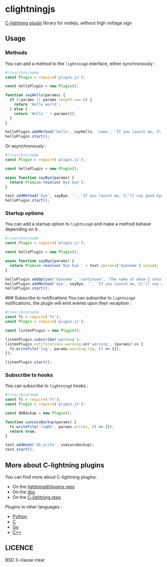 # clightningjs
[C-lightning](https://github.com/ElementsProject/lightning) [plugin](https://lightning.readthedocs.io/PLUGINS.html) library for nodejs, without high voltage sign  
  
## Usage
### Methods
You can add a method to the `lightningd` interface, either synchronously :
```javascript
#!/usr/bin/node
const Plugin = require('plugin.js');

const helloPlugin = new Plugin();

function sayHello(params) {
  if (!params || params.length === 0) {
    return 'Hello world';
  } else {
    return 'Hello ' + params[0];
  }
}

helloPlugin.addMethod('hello', sayHello, 'name', 'If you launch me, I\'ll great you !');
helloPlugin.start();
```
Or asynchronously :
```javascript
#!/usr/bin/node
const Plugin = require('plugin.js');

const helloPlugin = new Plugin();

async function sayBye(params) {
  return Promise.resolve('Bye bye');
}

test.addMethod('bye', sayBye, '', 'If you launch me, I\'ll say good bye');
helloPlugin.start();
```
  
### Startup options
You can add a startup option to `lightningd` and make a method behave depending on it:
```javascript
#!/usr/bin/node
const Plugin = require('plugin.js');

const helloPlugin = new Plugin();

async function sayBye(params) {
  return Promise.resolve('Bye bye ' + test.options['byename'].value);
}

helloPlugin.addOption('byename', 'continuum', 'The name of whow I should say bye to', 'string');
helloPlugin.addMethod('bye', sayBye, '', 'If you launch me, I\'ll say good bye');
helloPlugin.start();
```
  
### Subscribe to notifications
You can subscribe to `lightningd` notifications, the plugin will emit events upon their reception :
```javascript
#!/usr/bin/node
const fs = require('fs');
const Plugin = require('plugin.js');

const listenPlugin = new Plugin();

listenPlugin.subscribe('warning');
listenPlugin.notifications.warning.on('warning', (params) => {
  fs.writeFile('log', params.warning.log, () => {});
});

listenPlugin.start();
```
  
### Subscribe to hooks
You can subscribe to `lightningd` hooks :
```javascript
#!/usr/bin/node
const fs = require('fs');
const Plugin = require('plugin.js');

const dbBackup = new Plugin();

function useLessBackup(params) {
  fs.writeFile('logDb', params.writes, () => {});
  return true;
}

test.addHook('db_write', useLessBackup);
test.start();
```
  
## More about C-lightning plugins

You can find more about C-lightning plugins :  
- On the [lightningd/plugins repo](https://github.com/lightningd/plugins)
- On the [doc](https://lightning.readthedocs.io/PLUGINS.html)
- On the [C-lightning repo](https://github.com/ElementsProject/lightning)
  
Plugins in other languages :
- [Python](https://github.com/ElementsProject/lightning/blob/master/contrib/pylightning)
- [C](https://github.com/ElementsProject/lightning/blob/master/plugins/libplugin.h)
- [Go](https://github.com/niftynei/glightning)
- [C++](https://github.com/darosior/lightningcpp)
  
## LICENCE

BSD 3-clause clear
